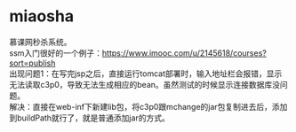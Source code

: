 # miaosha
慕课网秒杀系统。   
ssm入门很好的一个例子：https://www.imooc.com/u/2145618/courses?sort=publish    
出现问题1：在写完jsp之后，直接运行tomcat部署时，输入地址栏会报错，显示无法读取c3p0，导致无法生成相应的bean。虽然测试的时候显示连接数据库没问题。   
解决：直接在web-inf下新建lib包，将c3p0跟mchange的jar包复制进去后，添加到buildPath就行了，就是普通添加jar的方式。
